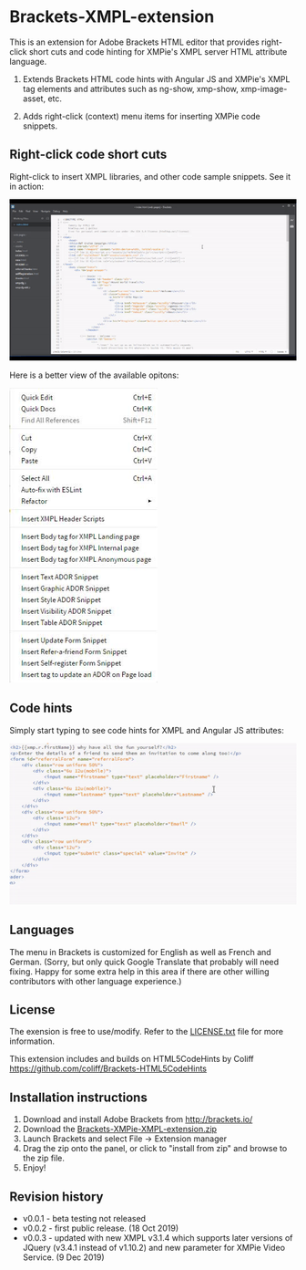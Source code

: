 # Brackets-XMPL-extension
This is an extension for Adobe Brackets HTML editor that provides right-click short cuts and code hinting for XMPie's XMPL server HTML attribute language.

1) Extends Brackets HTML code hints with Angular JS and XMPie's XMPL tag elements and attributes such as ng-show, xmp-show, xmp-image-asset, etc.

2) Adds right-click (context) menu items for inserting XMPie code snippets.

## Right-click code short cuts

Right-click to insert XMPL libraries, and other code sample snippets. See it in action:

![Alt](https://github.com/xmpie-users/Brackets-XMPL-extension/blob/master/images/right-click_shortcuts.gif "Right-click shortcuts")

Here is a better view of the available opitons:

![Alt](https://github.com/xmpie-users/Brackets-XMPL-extension/blob/master/images/menu.jpg "Right-click menu")

## Code hints

Simply start typing to see code hints for XMPL and Angular JS attributes:

![Alt](https://github.com/xmpie-users/Brackets-XMPL-extension/blob/master/images/code_hints.gif "Right-click menu")

## Languages

The menu in Brackets is customized for English as well as French and German. (Sorry, but only quick Google Translate that probably will need fixing. Happy for some extra help in this area if there are other willing contributors with other language experience.)

## License

The exension is free to use/modify. Refer to the [LICENSE.txt](https://github.com/xmpie-users/Brackets-XMPL-extension/blob/master/LICENSE.txt) file for more information.

This extension includes and builds on HTML5CodeHints by Coliff
https://github.com/coliff/Brackets-HTML5CodeHints

## Installation instructions

1) Download and install Adobe Brackets from http://brackets.io/
2) Download the [Brackets-XMPie-XMPL-extension.zip](https://github.com/xmpie-users/Brackets-XMPL-extension/blob/master/zip/Brackets-XMPie-XMPL-Extension-v0.3.zip)
3) Launch Brackets and select File -&gt; Extension manager
4) Drag the zip onto the panel, or click to "install from zip" and browse to the zip file.
5) Enjoy!

## Revision history

* v0.0.1 - beta testing not released
* v0.0.2 - first public release. (18 Oct 2019)
* v0.0.3 - updated with new XMPL v3.1.4 which supports later versions of JQuery (v3.4.1 instead of v1.10.2) and new parameter for XMPie Video Service. (9 Dec 2019)
